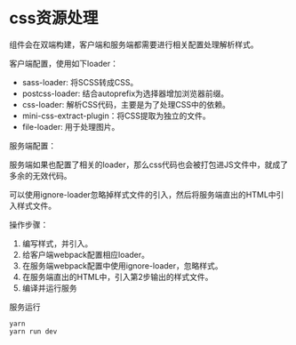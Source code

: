 # css资源处理

组件会在双端构建，客户端和服务端都需要进行相关配置处理解析样式。

客户端配置，使用如下loader：

- sass-loader: 将SCSS转成CSS。
- postcss-loader: 结合autoprefix为选择器增加浏览器前缀。
- css-loader: 解析CSS代码，主要是为了处理CSS中的依赖。
- mini-css-extract-plugin：将CSS提取为独立的文件。
- file-loader: 用于处理图片。

服务端配置：

服务端如果也配置了相关的loader，那么css代码也会被打包进JS文件中，就成了多余的无效代码。

可以使用ignore-loader忽略掉样式文件的引入，然后将服务端直出的HTML中引入样式文件。

操作步骤：

1. 编写样式，并引入。
2. 给客户端webpack配置相应loader。
3. 在服务端webpack配置中使用ignore-loader，忽略样式。
4. 在服务端直出的HTML中，引入第2步输出的样式文件。
5. 编译并运行服务



服务运行

```
yarn 
yarn run dev 
```
